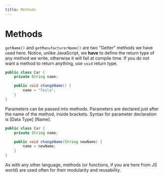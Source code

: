 ```yaml
---
title: Methods
---
```

# Methods

`getName()` and `getManufacturerName()` are two "Getter" methods we have used here. Notice, unlike JavaScript, we **have** to define the return type of any method we write, otherwise it will fail at compile time. If you do not want a method to return anything, use `void` return type.

```java
public class Car {
    private String name;

    public void changeName() {
        name = "Tesla";
    }
}
```
Parameters can be passed into methods. Parameters are declared just after the name of the method, inside brackets.
Syntax for parameter declaration is [Data Type] [Name].
```java
public class Car {
    private String name;

    public void changeName(String newName) {
        name = newName;
    }
}
```

As with any other language, methods (or functions, if you are here from JS world) are used often for their modularity and reusability.
